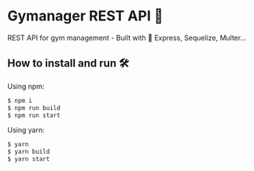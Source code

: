 # Gymanager REST API 👾

REST API for gym management - Built with 💚 Express, Sequelize, Multer...

## How to install and run 🛠
Using npm:
```bash
$ npm i
$ npm run build
$ npm run start
```

Using yarn:

```bash
$ yarn
$ yarn build
$ yarn start
```
